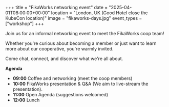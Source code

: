 +++
title = "FikaWorks networking event"
date = "2025-04-01T08:00:00+00:00"
location = "London, UK (Good Hotel close the KubeCon location)"
image = "fikaworks-days.jpg"
event_types = ["workshop"]
+++

Join us for an informal networking event to meet the FikaWorks coop team!

Whether you're curious about becoming a member or just want to learn more about
our cooperative, you're warmly invited.

Come chat, connect, and discover what we're all about.

**Agenda**

- **09:00** Coffee and networking (meet the coop members)
- **10:00** FikaWorks presentation & Q&A (We aim to live-stream the
  presentation).
- **11:00** Open Agenda (suggestions welcomed)
- **12:00** Lunch
